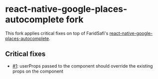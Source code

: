 # react-native-google-places-autocomplete fork

This fork applies critical fixes on top of FaridSafi's [react-native-google-places-autocomplete](https://github.com/FaridSafi/react-native-google-places-autocomplete).

## Critical fixes

- [#1](https://github.com/Instawork/react-native-google-places-autocomplete/pull/1): userProps passed to the component should override the existing props on the component
